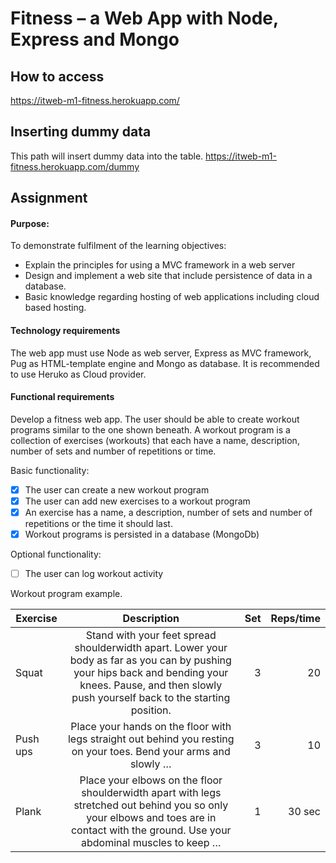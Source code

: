 
# Fitness – a Web App with Node, Express and Mongo

## How to access
https://itweb-m1-fitness.herokuapp.com/

## Inserting dummy data
This path will insert dummy data into the table.
https://itweb-m1-fitness.herokuapp.com/dummy

## Assignment
#### Purpose:
To demonstrate fulfilment of the learning objectives:
- Explain the principles for using a MVC framework in a web server
- Design and implement a web site that include persistence of data in a database.
- Basic knowledge regarding hosting of web applications including cloud based hosting.
#### Technology requirements
The web app must use Node as web server, Express as MVC framework, Pug as HTML-template engine
and Mongo as database. It is recommended to use Heruko as Cloud provider.
#### Functional requirements
Develop a fitness web app. The user should be able to create workout programs similar to the one shown
beneath. A workout program is a collection of exercises (workouts) that each have a name, description,
number of sets and number of repetitions or time.

Basic functionality:
- [x] The user can create a new workout program
- [x] The user can add new exercises to a workout program
- [x] An exercise has a name, a description, number of sets and number of repetitions or the time it
should last.
- [x] Workout programs is persisted in a database (MongoDb)

Optional functionality:
- [ ] The user can log workout activity

Workout program example.

| Exercise        | Description           | Set  |Reps/time|
|-------------|:-------------:|-----:|-----:|
| Squat     | Stand with your feet spread shoulderwidth apart. Lower your body as far as you can by pushing your hips back and bending your knees. Pause, and then slowly push yourself back to the starting position. | 3 |    20    |
| Push ups      | Place your hands on the floor with legs straight out behind you resting on your toes. Bend your arms and slowly …      |   3 |    10     |
| Plank | Place your elbows on the floor shoulderwidth apart with legs stretched out behind you so only your elbows and toes are in contact with the ground. Use your abdominal muscles to keep …      |    1 |    30 sec       |
